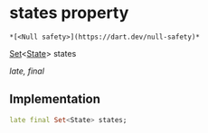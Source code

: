 


# states property




    *[<Null safety>](https://dart.dev/null-safety)*


[Set](https://api.flutter.dev/flutter/dart-core/Set-class.html)&lt;[State](../../yonomi-sdk/State-class.md)> states
  
_late, final_






## Implementation

```dart
late final Set<State> states;


```







